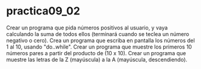 # practica09_02
Crear un programa que pida números positivos al usuario, y vaya calculando la suma de todos ellos (terminará cuando se teclea un número negativo o cero).  Crea un programa que escriba en pantalla los números del 1 al 10, usando "do..while".  Crear un programa que muestre los primeros 10 números pares a partir del producto de (10 x 10).  Crear un programa que muestre las letras de la Z (mayúscula) a la A (mayúscula, descendiendo).
